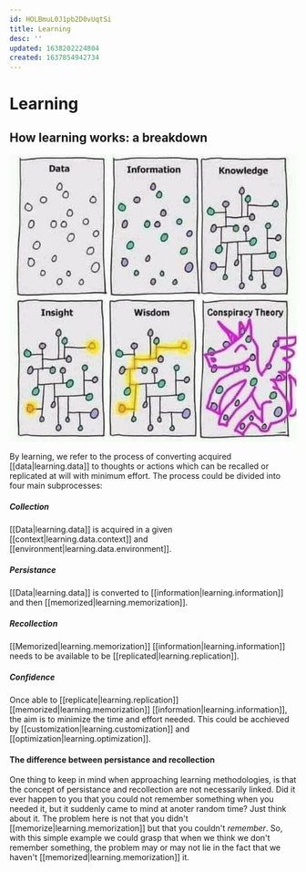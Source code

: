 ```yaml
---
id: HOLBmuL0J1pb2D0vUqtSi
title: Learning
desc: ''
updated: 1638202224804
created: 1637854942734
---
```


# Learning

## How learning works: a breakdown

![](/assets/images/learning.png)

By learning, we refer to the process of converting acquired [[data|learning.data]] to thoughts or actions which can be recalled or replicated at will with minimum effort.
The process could be divided into four main subprocesses:

##### Collection
[[Data|learning.data]] is acquired in a given [[context|learning.data.context]] and [[environment|learning.data.environment]].

##### Persistance
[[Data|learning.data]] is converted to [[information|learning.information]] and then [[memorized|learning.memorization]].

##### Recollection
[[Memorized|learning.memorization]] [[information|learning.information]] needs to be available to be [[replicated|learning.replication]].

##### Confidence
Once able to [[replicate|learning.replication]] [[memorized|learning.memorization]] [[information|learning.information]], the aim is to minimize the time and effort needed. This could be acchieved by [[customization|learning.customization]] and [[optimization|learning.optimization]].

#### The difference between persistance and recollection
One thing to keep in mind when approaching learning methodologies, is that the concept of persistance and recollection are not necessarily linked. Did it ever happen to you that you could not remember something when you needed it, but it suddenly came to mind at anoter random time? Just think about it. The problem here is not that you didn't [[memorize|learning.memorization]] but that you couldn't _remember_. So, with this simple example we could grasp that when we think we don't remember something, the problem may or may not lie in the fact that we haven't [[memorized|learning.memorization]] it.
